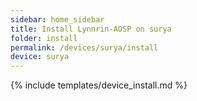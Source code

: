 ```yaml
---
sidebar: home_sidebar
title: Install Lynnrin-AOSP on surya
folder: install
permalink: /devices/surya/install
device: surya
---
```

{% include templates/device_install.md %}
